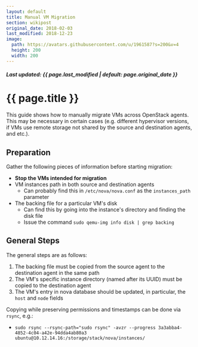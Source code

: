 ```yaml
---
layout: default
title: Manual VM Migration
section: wikipost
original_date: 2018-02-03
last_modified: 2018-12-23
image:
  path: https://avatars.githubusercontent.com/u/1961587?s=200&v=4
  height: 200
  width: 200
---
```


##### *Last updated: {{ page.last_modified | default: page.original_date }}*

# {{ page.title }}
This guide shows how to manually migrate VMs across OpenStack agents.
This may be necessary in certain cases (e.g. different hypervisor versions, if VMs use remote storage not shared by the source and destination agents, and etc.).

## Preparation
Gather the following pieces of information before starting migration:
* **Stop the VMs intended for migration**
* VM instances path in both source and destination agents
    * Can probably find this in `/etc/nova/nova.conf` as the `instances_path` parameter
* The backing file for a particular VM's disk
    * Can find this by going into the instance's directory and finding the disk file
    * Issue the command `sudo qemu-img info disk | grep backing`

## General Steps
The general steps are as follows:
1. The backing file must be copied from the source agent to the destination agent in the same path
2. The VM's specific instance directory (named after its UUID) must be copied to the destination agent
3. The VM's entry in nova database should be updated, in particular, the `host` and `node` fields

Copying while preserving permissions and timestamps can be done via `rsync`, e.g.:
* `sudo rsync --rsync-path="sudo rsync" -avzr --progress 3a3abba4-4852-4c04-a42e-94dda4ab80a3 ubuntu@10.12.14.16:/storage/stack/nova/instances/`
